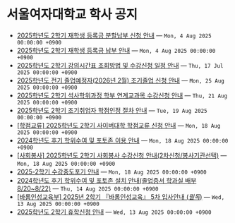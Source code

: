 # 서울여자대학교 학사 공지

- [2025학년도 2학기 재학생 등록금 분할납부 신청 안내](https://www.swu.ac.kr/front/boardview.do?siteGubun=1&menuGubun=1&bbsConfigFK=4&searchField=ALL&searchValue=&searchLowItem=ALL&currentPage=1&pkid=506633) — `Mon, 4 Aug 2025 00:00:00 +0900`
- [2025학년도 2학기 재학생 등록금 납부 안내](https://www.swu.ac.kr/front/boardview.do?siteGubun=1&menuGubun=1&bbsConfigFK=4&searchField=ALL&searchValue=&searchLowItem=ALL&currentPage=1&pkid=506632) — `Mon, 4 Aug 2025 00:00:00 +0900`
- [2025학년도 2학기 강의시간표 조회방법 및 수강신청 일정 안내](https://www.swu.ac.kr/front/boardview.do?siteGubun=1&menuGubun=1&bbsConfigFK=4&searchField=ALL&searchValue=&searchLowItem=ALL&currentPage=1&pkid=506455) — `Thu, 17 Jul 2025 00:00:00 +0900`
- [2025학년도 전기 졸업예정자(2026년 2월) 조기졸업 신청 안내](https://www.swu.ac.kr/front/boardview.do?siteGubun=1&menuGubun=1&bbsConfigFK=4&searchField=ALL&searchValue=&searchLowItem=ALL&currentPage=1&pkid=506957) — `Mon, 25 Aug 2025 00:00:00 +0900`
- [2025학년도 2학기 석사학위과정 학부 연계교과목 수강신청 안내](https://www.swu.ac.kr/front/boardview.do?siteGubun=1&menuGubun=1&bbsConfigFK=4&searchField=ALL&searchValue=&searchLowItem=ALL&currentPage=1&pkid=506948) — `Thu, 21 Aug 2025 00:00:00 +0900`
- [2025학년도 2학기 조기취업자 학점인정 절차 안내](https://www.swu.ac.kr/front/boardview.do?siteGubun=1&menuGubun=1&bbsConfigFK=4&searchField=ALL&searchValue=&searchLowItem=ALL&currentPage=1&pkid=506927) — `Tue, 19 Aug 2025 00:00:00 +0900`
- [[학점교류] 2025학년도 2학기 사이버대학 학점교류 신청 안내](https://www.swu.ac.kr/front/boardview.do?siteGubun=1&menuGubun=1&bbsConfigFK=4&searchField=ALL&searchValue=&searchLowItem=ALL&currentPage=1&pkid=506922) — `Mon, 18 Aug 2025 00:00:00 +0900`
- [2024학년도 후기 학위수여 및 포토존 이용 안내](https://www.swu.ac.kr/front/boardview.do?siteGubun=1&menuGubun=1&bbsConfigFK=4&searchField=ALL&searchValue=&searchLowItem=ALL&currentPage=1&pkid=506918) — `Mon, 18 Aug 2025 00:00:00 +0900`
- [[사회봉사] 2025학년도 2학기 사회봉사 수강신청 안내(2차신청/봉사기관선택)](https://www.swu.ac.kr/front/boardview.do?siteGubun=1&menuGubun=1&bbsConfigFK=4&searchField=ALL&searchValue=&searchLowItem=ALL&currentPage=1&pkid=506917) — `Mon, 18 Aug 2025 00:00:00 +0900`
- [2025-2학기 수강중도포기 안내](https://www.swu.ac.kr/front/boardview.do?siteGubun=1&menuGubun=1&bbsConfigFK=4&searchField=ALL&searchValue=&searchLowItem=ALL&currentPage=1&pkid=506915) — `Mon, 18 Aug 2025 00:00:00 +0900`
- [2024학년도 후기 학위수여 및 포토존 설치 안내(졸업증서 학과실 배부 8/20~8/22)](https://www.swu.ac.kr/front/boardview.do?siteGubun=1&menuGubun=1&bbsConfigFK=4&searchField=ALL&searchValue=&searchLowItem=ALL&currentPage=1&pkid=506895) — `Thu, 14 Aug 2025 00:00:00 +0900`
- [[바롬인성교육부] 2025년 2학기 『바롬인성교육』 5차 입사안내 (*필독*)](https://www.swu.ac.kr/front/boardview.do?siteGubun=1&menuGubun=1&bbsConfigFK=4&searchField=ALL&searchValue=&searchLowItem=ALL&currentPage=1&pkid=506883) — `Wed, 13 Aug 2025 00:00:00 +0900`
- [2025학년도 2학기 휴학신청 안내](https://www.swu.ac.kr/front/boardview.do?siteGubun=1&menuGubun=1&bbsConfigFK=4&searchField=ALL&searchValue=&searchLowItem=ALL&currentPage=1&pkid=506825) — `Wed, 13 Aug 2025 00:00:00 +0900`
